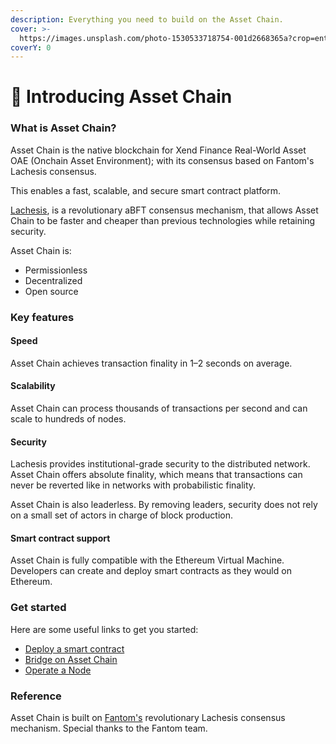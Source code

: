 ```yaml
---
description: Everything you need to build on the Asset Chain.
cover: >-
  https://images.unsplash.com/photo-1530533718754-001d2668365a?crop=entropy&cs=srgb&fm=jpg&ixid=M3wxOTcwMjR8MHwxfHNlYXJjaHw4fHxibHVlfGVufDB8fHx8MTcxNjI2NTg0MHww&ixlib=rb-4.0.3&q=85
coverY: 0
---
```


# 🔵 Introducing Asset Chain

### What is Asset Chain? <a href="#what-is-fantom" id="what-is-fantom"></a>

Asset Chain is the native blockchain for Xend Finance Real-World Asset OAE (Onchain Asset Environment); with its consensus based on Fantom's Lachesis consensus.&#x20;

This enables a fast, scalable, and secure smart contract platform.

[Lachesis](https://docs.fantom.foundation/technology/lachesis-abft), is a revolutionary aBFT consensus mechanism, that allows Asset Chain to be faster and cheaper than previous technologies while retaining security.

Asset Chain is:

* Permissionless
* Decentralized
* Open source

### Key features <a href="#key-features" id="key-features"></a>

#### Speed <a href="#speed" id="speed"></a>

Asset Chain achieves transaction finality in 1–2 seconds on average.

#### Scalability <a href="#scalability" id="scalability"></a>

Asset Chain can process thousands of transactions per second and can scale to hundreds of nodes.

#### Security <a href="#security" id="security"></a>

Lachesis provides institutional-grade security to the distributed network. Asset Chain offers absolute finality, which means that transactions can never be reverted like in networks with probabilistic finality.

Asset Chain is also leaderless. By removing leaders, security does not rely on a small set of actors in charge of block production.

#### Smart contract support <a href="#smart-contract-support" id="smart-contract-support"></a>

Asset Chain is fully compatible with the Ethereum Virtual Machine. Developers can create and deploy smart contracts as they would on Ethereum.

### Get started <a href="#get-started" id="get-started"></a>

Here are some useful links to get you started:

* [Deploy a smart contract](quick-start.md)
* [Bridge on Asset Chain](../tools/bridge.md)
* [Operate a Node](../tools/operate-a-node.md)



### Reference

Asset Chain is built on [Fantom's](https://fantom.foundation/) revolutionary Lachesis consensus mechanism. Special thanks to the Fantom team.

&#x20;
